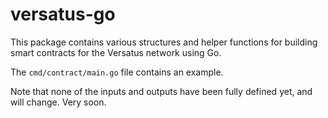 # versatus-go

This package contains various structures and helper functions for building smart contracts for the Versatus network using Go.

The `cmd/contract/main.go` file contains an example.

Note that none of the inputs and outputs have been fully defined yet, and will change. Very soon.
